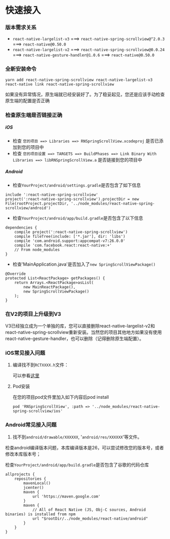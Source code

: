 # 快速接入

### 版本需求关系

* `react-native-largelist-v3` ===> `react-native-spring-scrollview@^2.0.3` ===> `react-native@0.50.0`
* `react-native-largelist-v2` ===> `react-native-spring-scrollview@0.0.24` ===> `react-native-gesture-handler@1.0.6` ===> `react-native@0.50.0`

### 全新安装命令
```
yarn add react-native-spring-scrollview react-native-largelist-v3
react-native link react-native-spring-scrollview
```

如果没有异常情况，原生端就已经安装好了。为了稳妥起见，您还是应该手动检查原生端的配置是否正确

### 检查原生端是否链接正确

##### iOS
* 检查 `您的项目 ==> Libraries ==> RNSpringScrollView.xcodeproj` 是否已添加到您的项目中
* 检查 `您的项目设置 ==> TARGETS ==> BuildPhases ==> Link Binary With Libraries ==> libRNSpringScrollView.a`
是否链接到您的项目中

##### Android
* 检查`YourProject/android/settings.gradle`是否包含了如下信息
```
include ':react-native-spring-scrollview'
project(':react-native-spring-scrollview').projectDir = new File(rootProject.projectDir, '../node_modules/react-native-spring-scrollview/android')
```

* 检查`YourProject/android/app/build.gradle`是否包含了以下信息
```
dependencies {
    compile project(':react-native-spring-scrollview')
    compile fileTree(include: ['*.jar'], dir: 'libs')
    compile 'com.android.support:appcompat-v7:26.0.0'
    compile 'com.facebook.react:react-native:+'
    // From node_modules
}
```

* 检查'MainApplication.java'是否加入了`new SpringScrollViewPackage()`
```
@Override
protected List<ReactPackage> getPackages() {
    return Arrays.<ReactPackage>asList(
        new MainReactPackage(),
        new SpringScrollViewPackage()
    );
}
```

### 在V2的项目上升级到V3

V3已经独立成为一个单独的库，您可以直接删除react-native-largelist-v2和react-native-spring-scrollview重新安装。当然您的项目其他地方如果没有使用react-native-gesture-handler，也可以删除（记得删除原生端配置）。

### iOS常见接入问题
1. 编译找不到`RCTXXXX.h`文件：

   可以参看[这里](https://github.com/facebook/react-native/issues/22000#issuecomment-438201084)
   
2. Pod安装
    
    在您的项目pod文件里加入如下内容后pod install
    ```
    pod 'RNSpringScrollView', :path => '../node_modules/react-native-spring-scrollview/ios'
    ```

### Android常见接入问题

1. 找不到`android/drawable/XXXXXX`, '`android/res/XXXXXX`'等文件。

检查android编译版本问题，本库编译版本是26，可以尝试修改您的版本号，或者修改本库版本号；

检查`YourProject/android/app/build.gradle`是否包含了谷歌的代码仓库
```
allprojects {
    repositories {
        mavenLocal()
        jcenter()
        maven {
            url 'https://maven.google.com'
        }
        maven {
            // All of React Native (JS, Obj-C sources, Android binaries) is installed from npm
            url "$rootDir/../node_modules/react-native/android"
        }
    }
}
```
